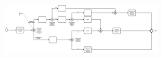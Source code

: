 [![viewer example screenshot](./diagram_kamila.svg)](https://cdn.statically.io/gh/giseldo/chatbot_BTA_BPMN_to_AIML/0bede169/exemplos%20aula/Diagrama%20-%20Aluno%20-%20Tarefa%202%20-%20Camila/diagram_kamila.svg)


